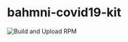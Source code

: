 # bahmni-covid19-kit
![Build and Upload RPM](https://github.com/Bahmni-Covid19/bahmni-covid19-kit/workflows/Build%20RPM%20and%20upload%20to%20S3%20Bucket/badge.svg)